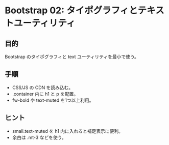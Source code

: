 # Bootstrap 02: タイポグラフィとテキストユーティリティ

## 目的
Bootstrap のタイポグラフィと text ユーティリティを最小で使う。

## 手順
- CSS/JS の CDN を読み込む。
- .container 内に h1 と p を配置。
- fw-bold や text-muted を1つ以上利用。

## ヒント
- small.text-muted を h1 内に入れると補足表示に便利。
- 余白は .mt-3 などを使う。
